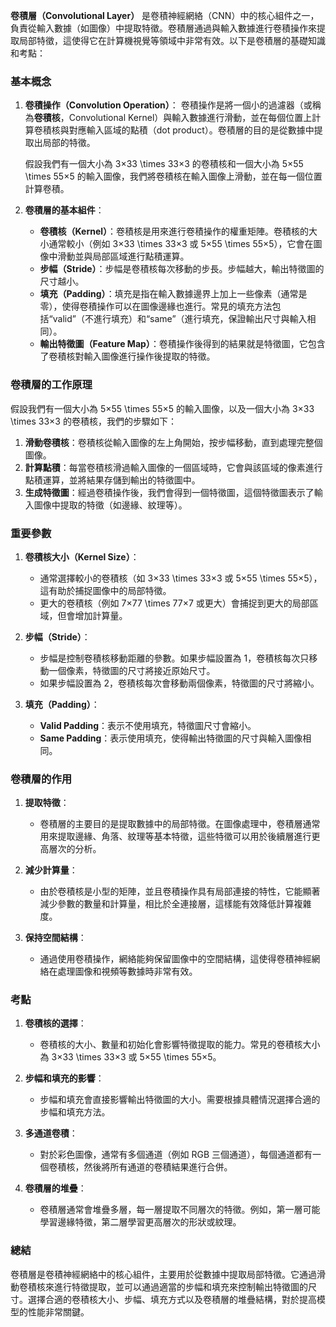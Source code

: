 **卷積層（Convolutional Layer）** 是卷積神經網絡（CNN）中的核心組件之一，負責從輸入數據（如圖像）中提取特徵。卷積層通過與輸入數據進行卷積操作來提取局部特徵，這使得它在計算機視覺等領域中非常有效。以下是卷積層的基礎知識和考點：

### 基本概念

1. **卷積操作（Convolution Operation）**： 卷積操作是將一個小的過濾器（或稱為**卷積核**，Convolutional Kernel）與輸入數據進行滑動，並在每個位置上計算卷積核與對應輸入區域的點積（dot product）。卷積層的目的是從數據中提取出局部的特徵。
    
    假設我們有一個大小為 3×33 \times 33×3 的卷積核和一個大小為 5×55 \times 55×5 的輸入圖像，我們將卷積核在輸入圖像上滑動，並在每一個位置計算卷積。
    
2. **卷積層的基本組件**：
    
    - **卷積核（Kernel）**：卷積核是用來進行卷積操作的權重矩陣。卷積核的大小通常較小（例如 3×33 \times 33×3 或 5×55 \times 55×5），它會在圖像中滑動並與局部區域進行點積運算。
    - **步幅（Stride）**：步幅是卷積核每次移動的步長。步幅越大，輸出特徵圖的尺寸越小。
    - **填充（Padding）**：填充是指在輸入數據邊界上加上一些像素（通常是零），使得卷積操作可以在圖像邊緣也進行。常見的填充方法包括“valid”（不進行填充）和“same”（進行填充，保證輸出尺寸與輸入相同）。
    - **輸出特徵圖（Feature Map）**：卷積操作後得到的結果就是特徵圖，它包含了卷積核對輸入圖像進行操作後提取的特徵。

### 卷積層的工作原理

假設我們有一個大小為 5×55 \times 55×5 的輸入圖像，以及一個大小為 3×33 \times 33×3 的卷積核，我們的步驟如下：

1. **滑動卷積核**：卷積核從輸入圖像的左上角開始，按步幅移動，直到處理完整個圖像。
2. **計算點積**：每當卷積核滑過輸入圖像的一個區域時，它會與該區域的像素進行點積運算，並將結果存儲到輸出的特徵圖中。
3. **生成特徵圖**：經過卷積操作後，我們會得到一個特徵圖，這個特徵圖表示了輸入圖像中提取的特徵（如邊緣、紋理等）。

### 重要參數

1. **卷積核大小（Kernel Size）**：
    
    - 通常選擇較小的卷積核（如 3×33 \times 33×3 或 5×55 \times 55×5），這有助於捕捉圖像中的局部特徵。
    - 更大的卷積核（例如 7×77 \times 77×7 或更大）會捕捉到更大的局部區域，但會增加計算量。
2. **步幅（Stride）**：
    
    - 步幅是控制卷積核移動距離的參數。如果步幅設置為 1，卷積核每次只移動一個像素，特徵圖的尺寸將接近原始尺寸。
    - 如果步幅設置為 2，卷積核每次會移動兩個像素，特徵圖的尺寸將縮小。
3. **填充（Padding）**：
    
    - **Valid Padding**：表示不使用填充，特徵圖尺寸會縮小。
    - **Same Padding**：表示使用填充，使得輸出特徵圖的尺寸與輸入圖像相同。

### 卷積層的作用

1. **提取特徵**：
    
    - 卷積層的主要目的是提取數據中的局部特徵。在圖像處理中，卷積層通常用來提取邊緣、角落、紋理等基本特徵，這些特徵可以用於後續層進行更高層次的分析。
2. **減少計算量**：
    
    - 由於卷積核是小型的矩陣，並且卷積操作具有局部連接的特性，它能顯著減少參數的數量和計算量，相比於全連接層，這樣能有效降低計算複雜度。
3. **保持空間結構**：
    
    - 通過使用卷積操作，網絡能夠保留圖像中的空間結構，這使得卷積神經網絡在處理圖像和視頻等數據時非常有效。

### 考點

1. **卷積核的選擇**：
    
    - 卷積核的大小、數量和初始化會影響特徵提取的能力。常見的卷積核大小為 3×33 \times 33×3 或 5×55 \times 55×5。
2. **步幅和填充的影響**：
    
    - 步幅和填充會直接影響輸出特徵圖的大小。需要根據具體情況選擇合適的步幅和填充方法。
3. **多通道卷積**：
    
    - 對於彩色圖像，通常有多個通道（例如 RGB 三個通道），每個通道都有一個卷積核，然後將所有通道的卷積結果進行合併。
4. **卷積層的堆疊**：
    
    - 卷積層通常會堆疊多層，每一層提取不同層次的特徵。例如，第一層可能學習邊緣特徵，第二層學習更高層次的形狀或紋理。

### 總結

卷積層是卷積神經網絡中的核心組件，主要用於從數據中提取局部特徵。它通過滑動卷積核來進行特徵提取，並可以通過適當的步幅和填充來控制輸出特徵圖的尺寸。選擇合適的卷積核大小、步幅、填充方式以及卷積層的堆疊結構，對於提高模型的性能非常關鍵。